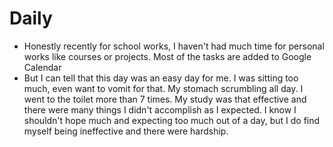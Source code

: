 # Daily

- Honestly recently for school works, I haven't had much time for personal works like courses or projects. Most of the tasks are added to Google Calendar
- But I can tell that this day was an easy day for me. I was sitting too much, even want to vomit for that. My stomach scrumbling all day. I went to the toilet more than 7 times. My study was that effective and there were many things I didn't accomplish as I expected. I know I shouldn't hope much and expecting too much out of a day, but I do find myself being ineffective and there were hardship.
